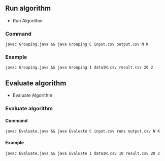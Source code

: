 ## Run algorithm
* Run Algorithm
### Command
`javac Grouping.java && java Grouping C input.csv output.csv N K`
### Example
`javac Grouping.java && java Grouping 1 data1N.csv result.csv 20 2`

## Evaluate algorithm
* Evaluate Algorithm

### Evaluate algorithm
#### Command
`javac Evaluate.java && java Evaluate C input.csv runs output.csv N K`
#### Example
`javac Evaluate.java && java Evaluate 1 data1N.csv 10 result.csv 20 2`
